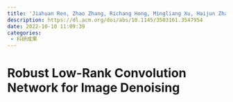 ```yaml
---
title: 'Jiahuan Ren, Zhao Zhang, Richang Hong, Mingliang Xu, Haijun Zhang, Mingbo Zhao, and Meng Wang. 2022. Robust Low-Rank Convolution Network for Image Denoising. In Proceedings of the 30th ACM International Conference on Multimedia (MM '22). Association for Computing Machinery, New York, NY, USA, 6211–6219.'
description: https://dl.acm.org/doi/abs/10.1145/3503161.3547954
date: 2022-10-10 11:09:39
categories:
 - 科研成果
---
```

# Robust Low-Rank Convolution Network for Image Denoising